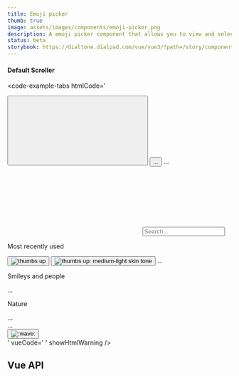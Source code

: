 ```yaml
---
title: Emoji picker
thumb: true
image: assets/images/components/emoji-picker.png
description: A emoji picker component that allows you to view and select an emoji from a list.
status: beta
storybook: https://dialtone.dialpad.com/vue/vue3/?path=/story/components-emoji-picker--default
---
```

#### Default Scroller

<code-well-header>
  <dt-emoji-picker
      skin-tone="Default"
      skin-selector-button-tooltip-label="Change default skin tone"
      :tab-set-labels="[
        'Most recently used',
        'Smileys and people',
        'Nature',
        'Food',
        'Activity',
        'Travel',
        'Objects',
        'Symbols',
        'Flags',
      ]"
      :recently-used-emojis="[
        {
          name: 'thumbs up',
          category: 'people',
          shortname: ':thumbsup:',
          shortname_alternates: [':+1:', ':thumbup:'],
          keywords: ['+1', 'hand', 'thumb', 'up', 'uc6'],
          unicode_output: '1f44d',
          unicode_character: '1f44d',
        },
        {
          name: 'thumbs up: medium-light skin tone',
          category: 'people',
          shortname: ':thumbsup_tone2:',
          shortname_alternates: [':+1_tone2:', ':thumbup_tone2:'],
          keywords: ['+1', 'hand', 'medium-light skin tone', 'thumb', 'up', 'uc8'],
          unicode_output: '1f44d-1f3fc',
          unicode_character: '1f44d-1f3fc',
        },
        {
          name: 'thumbs up: dark skin tone',
          category: 'people',
          shortname: ':thumbsup_tone5:',
          shortname_alternates: [':+1_tone5:', ':thumbup_tone5:'],
          keywords: ['+1', 'dark skin tone', 'hand', 'thumb', 'up', 'uc8'],
          unicode_output: '1f44d-1f3ff',
          unicode_character: '1f44d-1f3ff',
        },
        {
          name: 'person: light skin tone',
          category: 'people',
          shortname: ':adult_tone1:',
          shortname_alternates: [':adult_light_skin_tone:'],
          keywords: ['gender-neutral', 'light skin tone', 'uc10'],
          unicode_output: '1f9d1-1f3fb',
          unicode_character: '1f9d1-1f3fb',
        },
        {
          name: 'woman with veil: dark skin tone',
          category: 'people',
          shortname: ':woman_with_veil_tone5:',
          shortname_alternates: [':woman_with_veil_dark_skin_tone:'],
          keywords: ['uc13'],
          unicode_output: '1f470-1f3ff-200d-2640-fe0f',
          unicode_character: '1f470-1f3ff-2640',
        },
      ]"
      search-results-label="Search results"
      search-no-results-label="No results"
      search-placeholder-label="Search..."
    />
</code-well-header>

<code-example-tabs
htmlCode='
<div class="d-emoji-picker">
  <div class="d-emoji-picker--header">
    <div class="d-emoji-picker__tabset">
      <div data-qa="dt-tab-group">
        <div class="d-tablist d-emoji-picker__tabset-list" role="tablist" aria-label="">
          <button
            class="base-button__button d-btn d-btn--primary d-tab d-tab--selected"
            data-qa="dt-tab"
            type="button"
            aria-label="Most recently used"
            id="dt-tab-1"
            role="tab"
            aria-selected="true"
            aria-controls="d-emoji-picker-list"
            tabindex="1"
          >
            <span data-qa="dt-button-label" class="d-btn__label base-button__label">
              <svg>...</svg>
            </span>
          </button>
          <button class="base-button__button d-btn d-btn--primary d-tab" data-qa="dt-tab" type="button" aria-label="Smileys and people" id="dt-tab-2" role="tab" aria-selected="false" aria-controls="d-emoji-picker-list" tabindex="2">
            ...
          </button>
          ...
        </div>
      </div>
    </div>
  </div>
  <div class="d-emoji-picker--body">
    <div class="d-emoji-picker__search d-emoji-picker__alignment">
      <div class="base-input" data-qa="dt-input">
        <label class="base-input__label" data-qa="dt-input-label-wrapper">
          <div class="d-input__wrapper">
            <span class="base-input__icon--left d-input-icon--left d-input-icon undefined" data-qa="dt-input-left-icon-wrapper">
              <svg>...</svg>
            </span>
            <input name="" type="text" class="base-input__input d-input d-input-icon--left" data-qa="dt-input-input" id="searchInput" placeholder="Search..." />
          </div>
        </label>
      </div>
    </div>
    <div class="d-emoji-picker__selector">
      <div id="d-emoji-picker-list" class="d-emoji-picker__list">
        <div class="d-emoji-picker__category d-emoji-picker__alignment" data-index="0"><p>Most recently used</p></div>
        <div class="d-emoji-picker__alignment" data-index="1">
          <div class="d-emoji-picker__tab">
            <button type="button" aria-label="thumbs up"><img class="d-icon d-icon--size-500" alt="thumbs up" aria-label="thumbs up" title="thumbs up" src="https://static.dialpadcdn.com/joypixels/png/unicode/32/1f44d.png" /></button>
            <button type="button" aria-label="thumbs up: medium-light skin tone">
              <img
                class="d-icon d-icon--size-500"
                alt="thumbs up: medium-light skin tone"
                aria-label="thumbs up: medium-light skin tone"
                title="thumbs up: medium-light skin tone"
                src="https://static.dialpadcdn.com/joypixels/png/unicode/32/1f44d-1f3fc.png"
              />
            </button>
            ...
          </div>
        </div>
        <div class="d-emoji-picker__alignment" data-index="2">
          <p>Smileys and people</p>
          ...
        </div>
        <div class="d-emoji-picker__alignment" data-index="3">
          <p>Nature</p>
          ...
        </div>
        ...
      </div>
    </div>
  </div>
  <div class="d-emoji-picker--footer">
    <div class="d-emoji-picker__data"></div>
    <div data-qa="skin-selector">
      <div class="d-emoji-picker__skin-list" style="display: none;">
        <button class="">
          <img class="d-icon d-icon--size-500" alt=":wave_tone1:" aria-label=":wave_tone1:" title=":wave_tone1:" src="https://static.dialpadcdn.com/joypixels/png/unicode/32/1f44b-1f3fb.png" />
        </button>
        ...
      </div>
      <div class="d-emoji-picker__skin-selected">
        <div data-qa="dt-tooltip-container">
          <span data-qa="dt-tooltip-anchor">
            <button aria-label="Change default skin tone" tabindex="-1">
              <img class="d-icon d-icon--size-500" alt=":wave:" aria-label=":wave:" title=":wave:" src="https://static.dialpadcdn.com/joypixels/png/unicode/32/1f44b.png" />
            </button>
          </span>
        </div>
      </div>
    </div>
  </div>
</div>
'
vueCode='
<dt-emoji-picker
    :skin-tone="Default"
    skin-selector-button-tooltip-label="Change default skin tone"
    :tab-set-labels=["Most recently used", "Smileys and people", ...]
    :recently-used-emojis=[
      {
        name: "thumbs up",
        ...
      },
      {
        name: "thumbs up: medium-light skin tone",
        ...
      }
      ...
    ]
    search-results-label="Search results"
    search-no-results-label="Search results"
    search-placeholder-label="Search..."
    @skin-tone="skinTone = $event"
    @selected-emoji="selectedEmoji"
  />
'
showHtmlWarning />

## Vue API

<component-vue-api component-name="emojipicker" />

